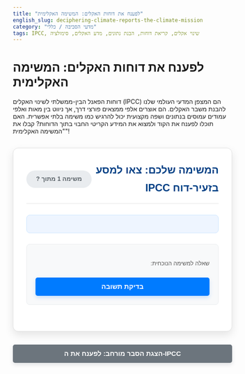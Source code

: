 ```yaml
---
title: "לפענח את דוחות האקלים: המשימה האקלימית"
english_slug: deciphering-climate-reports-the-climate-mission
category: "מדעי הסביבה / כללי"
tags: IPCC, שינוי אקלים, קריאת דוחות, הבנת נתונים, מדע האקלים, סימולציה
---
```

# לפענח את דוחות האקלים: המשימה האקלימית

דוחות הפאנל הבין-ממשלתי לשינוי האקלים (IPCC) הם המצפן המדעי העולמי שלנו להבנת משבר האקלים. הם אוצרים אלפי ממצאים פורצי דרך, אך ניווט בין מאות ואלפי עמודים עמוסים בנתונים ושפה מקצועית יכול להרגיש כמו משימה בלתי אפשרית. האם תוכלו לפענח את הקוד ולמצוא את המידע הקריטי החבוי בתוך הדוחות? קבלו את "המשימה האקלימית"!

<div class="ipcc-game-container" dir="rtl">
    <div class="game-header">
        <h2>המשימה שלכם: צאו למסע בזעיר-דוח IPCC</h2>
        <div id="progress-indicator" class="progress-indicator">
            משימה <span id="current-q">1</span> מתוך <span id="total-q">?</span>
        </div>
    </div>
    <div id="report-snippet" class="report-snippet">
        <!-- Report snippet will be loaded here -->
    </div>
    <div id="question-area">
        <p class="question-prompt">שאלה למשימה הנוכחית:</p>
        <p id="question-text" class="question-text"></p>
        <div id="options-area" class="options-area">
            <!-- Options (multiple choice or input) will be loaded here -->
        </div>
        <button id="submit-answer" class="game-button">בדיקת תשובה</button>
    </div>
    <div id="feedback-area" class="feedback-area" style="display: none;">
        <!-- Feedback will appear here -->
    </div>
    <button id="next-question" class="game-button next-button" style="display: none;">משימה הבאה »</button>
    <div id="game-complete" style="display: none;" class="game-complete-message">
        <h2>כל הכבוד! 🚀</h2>
        <p>סיימתם בהצלחה את כל המשימות בזעיר-דוח. יש לכם את היכולת לפענח מידע מדוחות אקלים חשובים!</p>
        <p>כעת אתם מוזמנים לצלול עמוק יותר ולהעשיר את הידע שלכם בעזרת ההסבר המורחב למטה.</p>
    </div>
</div>

<style>
    /* General Styles */
    .ipcc-game-container {
        font-family: 'Heebo', 'Arial', sans-serif;
        line-height: 1.7;
        max-width: 850px;
        margin: 30px auto;
        padding: 30px;
        border: 1px solid #e0e0e0;
        border-radius: 12px;
        background-color: #ffffff;
        box-shadow: 0 8px 20px rgba(0, 0, 0, 0.1);
        text-align: right;
        direction: rtl; /* Ensure RTL layout */
        overflow: hidden; /* Clear floats if any */
        position: relative; /* Needed for absolute positioning of progress */
    }

    /* Header & Progress */
    .game-header {
        display: flex;
        justify-content: space-between;
        align-items: center;
        margin-bottom: 25px;
        border-bottom: 2px solid #f0f0f0;
        padding-bottom: 15px;
    }

    .ipcc-game-container h2 {
        color: #004085; /* A deep blue */
        margin: 0;
        font-size: 1.7em;
        flex-grow: 1; /* Allow heading to take space */
    }

    .progress-indicator {
        font-size: 1em;
        color: #5a6268; /* Muted grey */
        background-color: #e9ecef; /* Light grey background */
        padding: 8px 15px;
        border-radius: 20px;
        font-weight: bold;
        min-width: 120px; /* Give it a minimum width */
        text-align: center;
    }

    /* Report Snippet Area */
    .report-snippet {
        border: 1px solid #cce5ff; /* Light blue border */
        padding: 20px;
        margin-bottom: 25px;
        background-color: #eef5ff; /* Very light blue background */
        border-radius: 8px;
        font-size: 0.98em;
        line-height: 1.8;
        color: #333;
        position: relative; /* Needed for potential animations or overlays */
        transition: opacity 0.5s ease-in-out; /* Fade transition */
    }

    .report-snippet h3 {
        color: #0056b3; /* Medium blue */
        margin-top: 0;
        margin-bottom: 15px;
        border-bottom: 1px solid #cce5ff;
        padding-bottom: 8px;
    }

    .report-snippet table {
        width: 100%;
        border-collapse: collapse;
        margin-top: 15px;
        font-size: 0.9em;
        box-shadow: 0 2px 8px rgba(0, 0, 0, 0.05);
        background-color: #ffffff; /* White background for table */
    }

    .report-snippet th, .report-snippet td {
        border: 1px solid #dee2e6; /* Bootstrap border color */
        padding: 12px;
        text-align: center;
    }

    .report-snippet th {
        background-color: #007bff; /* Primary blue */
        color: white;
        font-weight: bold;
    }

    .report-snippet tr:nth-child(even) {
        background-color: #f2f2f2; /* Zebra striping */
    }

    .report-snippet ul {
         list-style-type: disc;
         padding-right: 25px; /* Indent lists for RTL */
         margin-top: 10px;
         margin-bottom: 10px;
    }

    .report-snippet li {
        margin-bottom: 8px;
    }


    /* Question Area */
    #question-area {
        margin-bottom: 30px;
        padding: 20px;
        background-color: #f8f9fa; /* Very light grey */
        border-radius: 8px;
        border: 1px solid #e9ecef;
    }

    .question-prompt {
         margin-bottom: 10px;
         font-weight: normal;
         color: #555;
         font-size: 0.95em;
    }

    .question-text {
        margin-bottom: 20px;
        font-weight: bold;
        font-size: 1.1em;
        color: #333;
    }

    .options-area label {
        display: block;
        margin-bottom: 12px;
        cursor: pointer;
        padding: 10px;
        border: 1px solid #ced4da;
        border-radius: 5px;
        transition: background-color 0.3s ease, border-color 0.3s ease;
        background-color: #ffffff;
        color: #495057;
    }

     .options-area label:hover {
        background-color: #e9ecef;
        border-color: #007bff;
        color: #000;
     }

     .options-area input[type="radio"] {
        margin-left: 10px; /* Space after radio button in RTL */
        transform: scale(1.1); /* Slightly larger radio button */
        vertical-align: middle; /* Align with text */
     }

     .options-area input[type="radio"]:checked + span {
         font-weight: bold;
         color: #007bff;
     }

     .options-area input[type="text"] {
        padding: 10px 12px;
        border: 1px solid #ced4da;
        border-radius: 5px;
        margin-top: 10px;
        display: block;
        width: calc(100% - 24px); /* Adjust width */
        font-size: 1em;
        transition: border-color 0.3s ease, box-shadow 0.3s ease;
        text-align: right; /* Ensure text input is RTL */
     }

     .options-area input[type="text"]:focus {
         border-color: #007bff;
         box-shadow: 0 0 0 0.2rem rgba(0, 123, 255, 0.25);
         outline: none; /* Remove default outline */
     }


    /* Buttons */
    .game-button {
        display: block;
        width: 100%;
        padding: 12px 20px;
        background-color: #007bff;
        color: white;
        border: none;
        border-radius: 5px;
        cursor: pointer;
        font-size: 1.1em;
        margin-top: 20px;
        transition: background-color 0.3s ease, transform 0.1s ease;
        box-shadow: 0 4px 10px rgba(0, 123, 255, 0.2);
        font-weight: bold;
    }

    .game-button:hover {
        background-color: #0056b3;
        box-shadow: 0 6px 12px rgba(0, 123, 255, 0.3);
    }

    .game-button:active {
        background-color: #004085;
        transform: scale(0.98); /* Subtle press effect */
        box-shadow: 0 2px 5px rgba(0, 123, 255, 0.2);
    }

     .game-button:disabled {
        background-color: #ccc;
        cursor: not-allowed;
        box-shadow: none;
     }

     .next-button {
         background-color: #28a745; /* Green for next */
         box-shadow: 0 4px 10px rgba(40, 167, 69, 0.2);
     }
     .next-button:hover {
         background-color: #218838;
         box-shadow: 0 6px 12px rgba(40, 167, 69, 0.3);
     }
      .next-button:active {
        background-color: #1e7e34;
        transform: scale(0.98);
        box-shadow: 0 2px 5px rgba(40, 167, 69, 0.2);
     }


    /* Feedback Area */
    .feedback-area {
        margin-top: 25px;
        padding: 20px;
        border-radius: 8px;
        font-size: 1.05em;
        line-height: 1.6;
        display: none; /* Managed by JS */
        opacity: 0; /* Initial state for animation */
        transform: translateY(20px); /* Initial state for animation */
        transition: opacity 0.5s ease-out, transform 0.5s ease-out;
    }

    .feedback-area.visible {
         display: block;
         opacity: 1;
         transform: translateY(0);
    }

    .feedback-area.correct {
        background-color: #d4edda;
        color: #155724;
        border: 1px solid #c3e6cb;
        box-shadow: 0 4px 10px rgba(40, 167, 69, 0.1);
    }

    .feedback-area.incorrect {
        background-color: #f8d7da;
        color: #721c24;
        border: 1px solid #f5c6cb;
        box-shadow: 0 4px 10px rgba(220, 53, 69, 0.1);
        animation: shake 0.5s; /* Add shake animation */
    }

    /* Shake animation for incorrect feedback */
    @keyframes shake {
        0%, 100% { transform: translateX(0); }
        10%, 30%, 50%, 70%, 90% { transform: translateX(-5px); }
        20%, 40%, 60%, 80% { transform: translateX(5px); }
    }

    /* Game Complete Message */
    .game-complete-message {
        margin-top: 30px;
        padding: 30px;
        background-color: #e9ffea; /* Light green */
        color: #155724; /* Dark green */
        border: 2px dashed #28a745; /* Green border */
        border-radius: 10px;
        text-align: center;
        font-size: 1.2em;
        font-weight: bold;
        opacity: 0; /* Start hidden */
        transform: scale(0.9); /* Start smaller */
        animation: pop-in 0.6s ease-out forwards; /* Animation */
    }
     .game-complete-message h2 {
         color: #155724;
         margin-top: 0;
         margin-bottom: 15px;
     }

    @keyframes pop-in {
        0% { opacity: 0; transform: scale(0.9); }
        70% { opacity: 1; transform: scale(1.05); }
        100% { opacity: 1; transform: scale(1); }
    }


    /* Explanation Section */
    #explanation-button {
        display: block;
        width: 100%;
        max-width: 850px;
        margin: 20px auto; /* Center the button */
        padding: 12px 20px;
        background-color: #6c757d; /* Grey */
        color: white;
        border: none;
        border-radius: 5px;
        cursor: pointer;
        font-size: 1.1em;
        transition: background-color 0.3s ease, transform 0.1s ease;
         box-shadow: 0 4px 10px rgba(108, 117, 125, 0.2);
         font-weight: bold;
         text-align: center; /* Center text within button */
    }
    #explanation-button:hover {
        background-color: #545b62;
        box-shadow: 0 6px 12px rgba(108, 117, 125, 0.3);
    }
     #explanation-button:active {
        background-color: #494f54;
        transform: scale(0.98);
        box-shadow: 0 2px 5px rgba(108, 117, 125, 0.2);
     }


    #explanation-content {
        display: none; /* Initially hidden */
        margin: 30px auto; /* Center the content */
        max-width: 850px;
        padding: 30px;
        border: 1px solid #ccc;
        border-radius: 12px;
        background-color: #f9f9f9;
        box-shadow: 0 8px 20px rgba(0, 0, 0, 0.08);
        text-align: right;
        direction: rtl;
        line-height: 1.7;
    }
     #explanation-content h2, #explanation-content h3 {
        color: #004085;
        margin-bottom: 15px;
     }
    #explanation-content p, #explanation-content ul {
        margin-bottom: 15px;
        text-align: right;
        color: #333;
    }
     #explanation-content ul {
         padding-right: 25px; /* Indent lists */
         list-style-type: disc;
     }
     #explanation-content li {
         margin-bottom: 10px;
     }

</style>

<button id="explanation-button">הצגת הסבר מורחב: לפענח את ה-IPCC</button>

<div id="explanation-content">
    <h2>מהם דוחות ה-IPCC ולמה הם המפתח להבנת האקלים?</h2>
    <p>הפאנל הבין-ממשלתי לשינוי האקלים (IPCC) הוא גוף ייחודי המאגד אלפי מדענים מרחבי העולם. מטרתו אינה לבצע מחקר חדש, אלא לסכם ולהעריך באופן שיטתי את כל הידע המדעי הרלוונטי לשינוי האקלים. הדוחות שלו הם ההסכמה המדעית הרחבה ביותר הקיימת, והם הבסיס עליו ממשלות ברחבי העולם בונות את מדיניות האקלים שלהן.</p>

    <h2>ניווט במבוך המידע: מבנה דוחות ה-IPCC</h2>
    <p>דוחות ה-IPCC, במיוחד דוחות ההערכה הגדולים (Assessment Reports - AR), הם מסמכים אדירים. כדי להפוך אותם לנגישים, הם בנויים בשכבות:</p>
    <ul>
        <li>**סיכום למקבלי מדיניות (Summary for Policymakers - SPM):** זהו ה"שער" לדוח. הוא תמציתי, כתוב בשפה ברורה יחסית (אם כי עדיין מקצועית), ומציג את הממצאים החשובים ביותר ואת רמות הוודאות שלהם. קריאתו חיונית לכל מי שרוצה להבין את הליבה של הדוח.</li>
        <li>**סיכום טכני (Technical Summary - TS):** צעד אחד עמוק יותר. מספק פירוט רב יותר מה-SPM, כולל גרפים ונתונים נוספים, אך עדיין מהווה סיכום מרוכז של החומר המלא.</li>
        <li>**פרקים מלאים (Full Chapters):** אלו הם לב הדוח, שבהם מפורטים הניתוחים המדעיים לעומק. כל פרק מתמקד בנושא ספציפי (כמו פיזיקת האקלים, שינויים נצפים, תחזיות עתידיות, אירועי קיצון), וכולל סקירה מקיפה של הספרות המדעית הרלוונטית. קריאתם דורשת רקע מעמיק יותר.</li>
    </ul>

    <h2>השפה הסודית של ה-IPCC: ודאות והסתברות</h2>
    <p>כדי לתת למקבלי החלטות תמונה מדויקת ככל האפשר, ה-IPCC משתמש בשפה מכוילת בקפידה לתיאור רמות הוודאות של הממצאים. קיימים שני סולמות עיקריים:</p>
    <ul>
        <li>**רמת וודאות (Confidence):** זוהי הערכה איכותית של חוזק הראיות המדעיות (איכות המחקרים, היקף הנתונים, הסכמה בין מומחים). היא נעה על סקאלה מ-Very Low Confidence (וודאות נמוכה מאוד) ל-Very High Confidence (וודאות גבוהה מאוד).</li>
        <li>**הסתברות (Likelihood):** זוהי הערכה כמותית, המבוססת על ניתוח סטטיסטי, של הסיכוי שתוצאה או אירוע מסוים אכן התרחש או יתרחש. מבוטא במונחים כמו:
            <ul>
                <li>Virtually certain: >99% probability (כמעט ודאי)</li>
                <li>Very likely: 90–100% probability (סביר מאוד)</li>
                <li>Likely: 66–100% probability (סביר)</li>
                <li>About as likely as not: 33–66% probability (סיכויים שווים בערך)</li>
                <li>Unlikely: 0–33% probability (לא סביר)</li>
                <li>Very unlikely: 0–10% probability (לא סביר כלל)</li>
                <li>Exceptionally unlikely: 0–1% probability (לא סביר באופן חריג)</li>
            </ul>
            הבנה של ההבדל בין Confidence (חוזק הראיות) לבין Likelihood (סיכוי מחושב) היא קריטית לפענוח נכון של הדוחות.
        </li>
    </ul>

    <h2>לנווט בים הנתונים: פענוח גרפים וטבלאות</h2>
    <p>דוחות ה-IPCC עשירים בייצוגים חזותיים. כדי להבין אותם, שימו לב לנקודות הבאות:</p>
    <ul>
        <li>**כותרת וצירים:** תמיד בדקו מה הגרף/טבלה מציגים (טמפרטורה, פליטות, פני ים וכו'), מהן היחידות, ואיזה טווח זמן הם מכסים.</li>
        <li>**תרחישים עתידיים (Scenarios):** רבים מהגרפים מציגים תחזיות תחת תרחישים שונים של פליטות עתידיות (כמו SSPs - Shared Socioeconomic Pathways). כל תרחיש מיוצג בקו או אזור נפרד, ומשקף עולם שונה מבחינת מדיניות אקלים והתפתחות סוציו-אקונומית.</li>
        <li>**טווחים ואי-ודאות:** מדע האקלים עוסק במערכת מורכבת, ולכן יש אי-ודאות. גרפים רבים מציגים לא רק קו או נקודה בודדת (ההערכה ה'חציונית' או ה'טובה ביותר'), אלא גם אזורים מוצללים המייצגים טווח הסתברות (למשל, הטווח ה'סביר' - 66-100%).</li>
        <li>**נקודת ייחוס (Baseline):** שינויים מוצגים לרוב ביחס לתקופת ייחוס מסוימת (לרוב סוף המאה ה-19 או תחילת המאה ה-20, לפני ההשפעה האנושית המשמעותית על האקלים).</li>
    </ul>

    <h2>מסקנות המפתח מהדוחות האחרונים (במבט על)</h2>
    <p>דוח ההערכה השישי (AR6), שפורסם בין 2021 ל-2023, חיזק והעמיק את המסקנות מהדוחות הקודמים, והוסיף עדויות רבות עוצמה:</p>
    <ul>
        <li>**השפעה אנושית:** קיימת וודאות גבוהה ביותר (Unequivocal) שהאדם הוא הגורם העיקרי להתחממות הגלובלית שנצפתה מאז התקופה הטרום-תעשייתית.</li>
        <li>**קצב שינוי חסר תקדים:** קצב ההתחממות הנוכחי, והשינויים הנלווים במערכת האקלים, הם חסרי תקדים בקנה מידה של מאות ואף אלפי שנים.</li>
        <li>**שינויים בלתי הפיכים:** חלק מהשינויים שנצפים כבר כיום, כמו עליית פני הים או התכווצות יריעות הקרח, הם בלתי הפיכים בקנה מידה של מאות עד אלפי שנים גם תחת תרחישי פליטות נמוכות.</li>
        <li>**אירועי קיצון:** ישנה עדות מחוזקת מאוד לכך שאירועי קיצון רבים (גלי חום, גשמים עזים, בצורות) הפכו תכופים ועוצמתיים יותר עקב ההשפעה האנושית, ורבים מהם מיוחסים כעת בבירור לשינוי האקלים הנגרם על ידי האדם.</li>
        <li>**החשיבות של כל עשירית מעלה:** כל עלייה נוספת בטמפרטורה מגבירה משמעותית את הסיכון ואת העוצמה של אירועי קיצון ואת ההשפעות המסוכנות על בני אדם ומערכות אקולוגיות. הגבלת ההתחממות ל-1.5°C דורשת הפחתות פליטות דרמטיות ומיידיות.</li>
    </ul>
</div>

<script>
    const questions = [
        {
            snippet: `
                <h3>Box 1.1 | Summary of Likelihood Terms</h3>
                <p>The terms used to describe the assessed likelihood of an outcome or result for which a probability estimate can be assigned are based on statistical analysis of observations or model results, or both, and are defined as follows:</p>
                <ul>
                    <li>Virtually certain &gt;99% probability</li>
                    <li>Very likely 90–100% probability</li>
                    <li>Likely 66–100% probability</li>
                    <li>About as likely as not 33–66% probability</li>
                    <li>Unlikely 0–33% probability</li>
                    <li>Very unlikely 0–10% probability</li>
                    <li>Exceptionally unlikely 0–1% probability</li>
                </ul>
                <p>Additional terms (Extremely likely 95–100%, More likely than not >50–100%, Extremely unlikely 0–5%) may also be used when appropriate.</p>
            `,
            question: "על פי סיכום המונחים שבקטע, איזה מונח משמש לתיאור הסתברות בטווח 66–100%?",
            type: "multiple-choice",
            options: ["Very likely", "Likely", "About as likely as not", "Virtually certain"],
            answer: "Likely",
            feedback: "קריאת מונחי ה'Likelihood' היא מיומנות בסיסית! המונח 'Likely' בדוחות IPCC אכן מציין הסתברות של 66–100%. שימו לב שלמרות שהטווח חופף חלקית עם 'Very likely', המונח הספציפי ל-66-100% הוא 'Likely'."
        },
        {
            snippet: `
                <h3>Figure SPM.8 | Future annual global mean surface air temperature change</h3>
                <p>Projections of annual global mean surface air temperature change relative to 1850–1900, across the 2015–2100 period. Shown are projections under five illustrative SSP scenarios (SSP1-1.9, SSP1-2.6, SSP2-4.5, SSP3-7.0, and SSP5-8.5). The lines show the median estimate and shading shows the 5th–95th percentile range.</p>
                <p>[...imagine a graph here showing temperature rise over time for different SSPs, specifically the SSP5-8.5 line peaking highest...]</p>
                <p>Table SPM.1 (excerpt): Projected global surface temperature change relative to 1850-1900</p>
                <table>
                    <tr>
                        <th>Scenario</th>
                        <th>2081–2100 (Median)</th>
                        <th>2081–2100 (likely range)</th>
                    </tr>
                    <tr>
                        <td>SSP1-1.9</td>
                        <td>1.5 °C</td>
                        <td>1.2–1.7 °C</td>
                    </tr>
                     <tr>
                        <td>SSP2-4.5</td>
                        <td>2.7 °C</td>
                        <td>2.1–3.5 °C</td>
                    </tr>
                    <tr>
                        <td>SSP5-8.5</td>
                        <td>4.4 °C</td>
                        <td>3.3–5.7 °C</td>
                    </tr>
                </table>
            `,
            question: "על פי הטבלה המצורפת לקטע, מהי ההערכה החציונית (Median) לשינוי הטמפרטורה הממוצעת העולמית עד שנת 2081–2100 תחת התרחיש SSP5-8.5 (תרחיש 'עסקים כרגיל' עם פליטות גבוהות מאוד)? (הכניסו רק את המספר במעלות צלזיוס, ללא יחידות)",
            type: "text-input",
            answer: "4.4",
            feedback: "מעולה! פענוח טבלאות הוא חיוני. הטבלה מראה שההערכה החציונית (Median) לשינוי הטמפרטורה תחת תרחיש SSP5-8.5, שהוא תרחיש הפליטות הגבוה ביותר, היא 4.4°C עד סוף המאה. שימו לב שהטבלה מציגה גם טווח 'סביר' (likely range) של 3.3-5.7°C, מה שמדגיש את אי-הוודאות אך גם את הפוטנציאל להתחממות קיצונית."
        },
        {
            snippet: `
                 <h3>A.1 The physical science basis (Excerpt from SPM)</h3>
                 <p>A.1.1 It is unequivocal that human influence has warmed the atmosphere, ocean and land. Widespread and rapid changes in the atmosphere, ocean, cryosphere and biosphere have occurred.</p>
                 <p>A.1.2 The scale of recent changes across the climate system as a whole – and the present state of many aspects of the climate system – are unprecedented over many centuries to many thousands of years.</p>
                 <p>A.1.3 The likely range of total human-caused global surface temperature increase from 1850–1900 to 2010–2019 is 0.8°C to 1.3°C, with a best estimate of 1.07°C. It is likely that well-mixed greenhouse gases were the main driver of tropospheric warming since 1979 and extremely likely that anthropogenic aerosol forcing contributed a net negative effect to global surface temperature change since 1850–1900. Observed increases in well-mixed greenhouse gas concentrations since around 1750 are unequivocally caused by human activities.</p>
            `,
            question: "על פי קטע A.1.1, מהי הקביעה המרכזית שה-IPCC מצהיר עליה כ'חד משמעית' (unequivocal) לגבי השפעת האדם?",
            type: "multiple-choice",
            options: ["שפליטת גזי חממה תמשיך לעלות בעשורים הקרובים.", "שהאדם הוא הגורם הדומיננטי להתחממות שנצפתה באטמוספירה, באוקיינוסים וביבשה.", "שעליית פני הים היא כעת בלתי הפיכה.", "שאירועי קיצון הקשורים לחום יתרחשו בתדירות גבוהה יותר בכל האזורים המאוכלסים."],
            answer: "שהאדם הוא הגורם הדומיננטי להתחממות שנצפתה באטמוספירה, באוקיינוסים וביבשה.",
            feedback: "מדויק! זהו אחד הממצאים החשובים ביותר והמבוססים ביותר בדוח AR6: השפעת האדם על חימום כדור הארץ היא 'חד משמעית' (unequivocal). המשמעות היא שהוודאות המדעית בנושא זה גבוהה ביותר. האפשרויות האחרות אומנם נכונות במידה רבה לפי הדוח, אך הן אינן הקביעה ה'חד משמעית' בנקודה A.1.1."
        }
    ];

    let currentQuestionIndex = 0;
    const reportSnippetDiv = document.getElementById('report-snippet');
    const questionTextP = document.getElementById('question-text');
    const optionsAreaDiv = document.getElementById('options-area');
    const submitButton = document.getElementById('submit-answer');
    const feedbackAreaDiv = document.getElementById('feedback-area');
    const nextButton = document.getElementById('next-question');
    const explanationButton = document.getElementById('explanation-button');
    const explanationContentDiv = document.getElementById('explanation-content');
    const progressIndicator = document.getElementById('progress-indicator');
    const currentQSpan = document.getElementById('current-q');
    const totalQSpan = document.getElementById('total-q');
    const gameCompleteMessage = document.getElementById('game-complete');
    const questionAreaDiv = document.getElementById('question-area');


    totalQSpan.textContent = questions.length; // Set total questions count

    function loadQuestion(index) {
        // Hide previous elements with animation/delay
        reportSnippetDiv.style.opacity = 0;
        questionAreaDiv.style.opacity = 0;
        feedbackAreaDiv.classList.remove('visible'); // Hide feedback immediately

        setTimeout(() => { // Delay loading new content for animation effect
            if (index >= questions.length) {
                // End of game flow
                reportSnippetDiv.style.display = 'none';
                questionAreaDiv.style.display = 'none';
                submitButton.style.display = 'none';
                feedbackAreaDiv.style.display = 'none';
                nextButton.style.display = 'none';
                progressIndicator.style.display = 'none'; // Hide progress
                gameCompleteMessage.style.display = 'block'; // Show completion message
                // Trigger animation on game complete message happens via CSS animation on display block

                // Optional: scroll to game complete message
                 gameCompleteMessage.scrollIntoView({ behavior: 'smooth', block: 'center' });

                return;
            }

            const q = questions[index];
            reportSnippetDiv.innerHTML = q.snippet;
            questionTextP.textContent = q.question;
            feedbackAreaDiv.textContent = ''; // Clear feedback
            feedbackAreaDiv.className = 'feedback-area'; // Reset class
            nextButton.style.display = 'none';
            submitButton.style.display = 'block';
            submitButton.disabled = false;
            currentQSpan.textContent = index + 1; // Update progress

            optionsAreaDiv.innerHTML = ''; // Clear previous options

            if (q.type === "multiple-choice") {
                q.options.forEach((option, i) => {
                    const label = document.createElement('label');
                    const input = document.createElement('input');
                    input.type = 'radio';
                    input.name = 'answer';
                    input.value = option;
                    label.appendChild(input);
                    label.appendChild(document.createElement('span')).textContent = option; // Use span for styling text
                    optionsAreaDiv.appendChild(label);
                });
            } else if (q.type === "text-input") {
                const input = document.createElement('input');
                input.type = 'text';
                input.id = 'text-answer';
                input.setAttribute('placeholder', 'הקלד תשובה כאן...'); // Add placeholder
                optionsAreaDiv.appendChild(input);
            }

            // Show new content with animation
             reportSnippetDiv.style.display = 'block';
             questionAreaDiv.style.display = 'block';
             setTimeout(() => { // Small delay before fading in
                 reportSnippetDiv.style.opacity = 1;
                 questionAreaDiv.style.opacity = 1;
             }, 50);


        }, 600); // Delay time matches fade-out transition
    }

    function checkAnswer() {
        const q = questions[currentQuestionIndex];
        let userAnswer = null;

        if (q.type === "multiple-choice") {
            const selectedOption = document.querySelector('input[name="answer"]:checked');
            if (selectedOption) {
                userAnswer = selectedOption.value;
            }
        } else if (q.type === "text-input") {
            const textInput = document.getElementById('text-answer');
             if (textInput) {
                // Basic normalization for text input (case-insensitive, trim whitespace)
                userAnswer = textInput.value.trim().toLowerCase();
                // Normalize correct answer for comparison
                q.normalizedAnswer = q.answer.trim().toLowerCase();
            }
        }

        if (userAnswer === null || userAnswer === "") {
            // Optional: Add a visual cue or small shake to the options/input area
             optionsAreaDiv.style.border = '1px solid red'; // Simple visual cue
             setTimeout(() => optionsAreaDiv.style.border = '1px solid #e9ecef', 1000); // Reset border
            feedbackAreaDiv.textContent = "אופס! נראה שלא בחרת או הכנסת תשובה. אנא נסו שוב.";
            feedbackAreaDiv.className = 'feedback-area incorrect visible';
            return;
        }

        submitButton.disabled = true; // Disable button after submitting

        // Compare normalized answer for text input, original for MC
        const isCorrect = q.type === "text-input" ? (userAnswer === q.normalizedAnswer) : (userAnswer === q.answer);


        if (isCorrect) {
            feedbackAreaDiv.textContent = "מעולה! תשובה נכונה. " + q.feedback;
            feedbackAreaDiv.className = 'feedback-area correct visible';
            nextButton.style.display = 'block';
            // Optional: scroll to feedback
             feedbackAreaDiv.scrollIntoView({ behavior: 'smooth', block: 'nearest' });

        } else {
            feedbackAreaDiv.textContent = "זו לא התשובה הנכונה כרגע. " + q.feedback;
            feedbackAreaDiv.className = 'feedback-area incorrect visible';
            submitButton.disabled = false; // Allow trying again
             // Optional: scroll to feedback
            feedbackAreaDiv.scrollIntoView({ behavior: 'smooth', block: 'nearest' });
        }
    }

    function showNextQuestion() {
        currentQuestionIndex++;
        loadQuestion(currentQuestionIndex);
         // Optional: scroll back to the top of the game container
        document.querySelector('.ipcc-game-container').scrollIntoView({ behavior: 'smooth', block: 'start' });
    }

    // Event listeners
    submitButton.addEventListener('click', checkAnswer);
    nextButton.addEventListener('click', showNextQuestion);

    explanationButton.addEventListener('click', () => {
        const isHidden = explanationContentDiv.style.display === 'none' || explanationContentDiv.style.display === '';
        explanationContentDiv.style.display = isHidden ? 'block' : 'none';
        explanationButton.textContent = isHidden ? 'הסתר הסבר מורחב' : 'הצגת הסבר מורחב: לפענח את ה-IPCC';
        // Optional: scroll to the explanation section if showing it
        if (!isHidden) {
            explanationContentDiv.scrollIntoView({ behavior: 'smooth', block: 'start' });
        }
    });

    // Initialize the first question after DOM is ready
    document.addEventListener('DOMContentLoaded', () => {
         // Initial state setting via JS is safer than relying solely on CSS display: none for complex flows
         gameCompleteMessage.style.display = 'none';
         feedbackAreaDiv.style.display = 'none'; // Ensure feedback is hidden initially
         nextButton.style.display = 'none'; // Ensure next is hidden initially
         loadQuestion(currentQuestionIndex);
    });


</script>